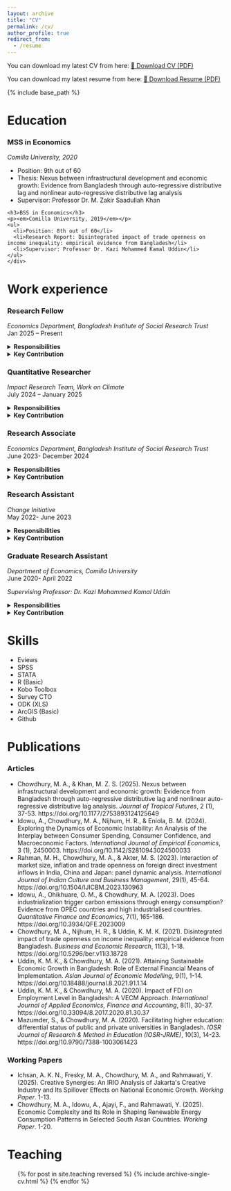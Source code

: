 ```yaml
---
layout: archive
title: "CV"
permalink: /cv/
author_profile: true
redirect_from:
  - /resume
---
```



You can download my latest CV from here:  [📄 Download CV (PDF)](/files/CV.pdf)

You can download my latest resume from here:  [📄 Download Resume (PDF)](/files/Resume.pdf)

{% include base_path %}


Education
======
  <div class="cv-card">
    <h3>MSS in Economics</h3>
    <p><em>Comilla University, 2020</em></p>
    <ul>
      <li>Position: 9th out of 60</li>
      <li>Thesis: Nexus between infrastructural development and economic growth: Evidence from Bangladesh through auto-regressive distributive lag and nonlinear auto-regressive distributive lag analysis</li>
      <li>Supervisor: Professor Dr. M. Zakir Saadullah Khan</li>
    </ul>
   
    <h3>BSS in Economics</h3>
    <p><em>Comilla University, 2019</em></p>
    <ul>
      <li>Position: 8th out of 60</li>
      <li>Research Report: Disintegrated impact of trade openness on income inequality: empirical evidence from Bangladesh</li>
      <li>Supervisor: Professor Dr. Kazi Mohammed Kamal Uddin</li>
    </ul>
    </div>  
    
Work experience
======

  <div class="cv-card">
    
  <div class="cv-experience-entry">
  <h3>Research Fellow</h3>
  <p><em>Economics Department, Bangladesh Institute of Social Research Trust</em><br>Jan 2025 – Present</p>
   <details>
    <summary><strong>Responsibilities</strong></summary>
    <ul>
       <li>Lead the preparation of research proposals, concept notes, research reports, and high-quality publications, ensuring academic rigor and policy relevance.</li>
       <li>Deliver presentations at national and international seminars, workshops, and conferences, representing the institution’s research excellence.</li>
       <li>Provide strategic oversight, monitoring, and supervision of ongoing research projects to ensure timely delivery, budget compliance, and methodological soundness.</li>
       <li>Publish original research in peer-reviewed journals of international repute and provide constructive peer review and commentary on colleagues’ work.</li>
       <li>Establish and strengthen collaborations with national, regional, and international research and development organizations.</li>
       <li>Mentor and guide Research Associates, Research Officers, and Research Interns, fostering professional growth and building institutional research capacity.</li>
       <li>Prepare policy briefs, op-eds, and analytical pieces for national and international platforms to inform decision-makers and the wider public.</li>
       <li>Identify, pursue, and secure research and consultancy opportunities, including liaising with prospective donors, partners, and clients.</li>
       <li>Contribute to the design and delivery of capacity-building workshops, training programs, and academic seminars.</li>
       <li>Provide intellectual leadership in defining new research agendas aligned with institutional priorities and emerging global challenges.</li>
       <li>Perform other professional tasks and responsibilities as assigned by the institution’s leadership.</li>
    </ul>
    </details>
   <details>
    <summary><strong>Key Contribution</strong></summary>
    <ul>
      <li>Led completion of a research project on climate-induced migration for BRAC, overseeing survey tool design, field supervision, data analysis, and report writing.</li>
      <li>Mentored a team of 3 interns and junior researchers in developing research proposals and implementing studies.</li>
      <li>Secured competitive consultancies from UNDP Bangladesh, including $120,000 for an e-Parliament Feasibility Study and $19,850 for a gender analysis of the waste value chain in Chattogram, Cox’s Bazar, and Tangail, through competitive proposal development.</li>
    </ul>
    </details>
</div>


   <div class="cv-experience-entry">
  <h3>Quantitative Researcher</h3>
  <p><em>Impact Research Team, Work on Climate</em><br>July 2024 – January 2025</p>
   <details>
    <summary><strong>Responsibilities</strong></summary>
    <ul>
      <li>Collaborate with the Executive Director and program staff to define and refine research goals aligned with organizational priorities.</li>
     <li>Design, program, and test surveys and data collection instruments to ensure methodological rigor and reliability.</li>
     <li>Develop sampling strategies, administer and distribute surveys, and coordinate field operations to maximize response quality and representativeness.</li>
     <li>Conduct quantitative data analysis, including data cleaning, summarization, and bias adjustment, to generate valid and actionable insights.</li>
     <li>Translate research findings into clear, compelling narratives and reports tailored for internal stakeholders and external audiences.</li>
     <li>Partner with the Marketing and Communications team to disseminate findings through publications, presentations, and other outreach channels.</li>
    </ul>
    </details>    
   <details>
    <summary><strong>Key Contribution</strong></summary>
    <ul>
      <li>Assisted the team lead in designing the survey tool to meet quarterly survey targets.</li>
      <li>Supported survey implementation by developing sampling strategies, administering surveys, and coordinating distribution to 3,000 recipients via email and 31,000 via Slack.</li>
      <li>Performed quantitative analysis of survey data, including data cleaning and summarization in Google Sheets, to address key research questions.</li>
    </ul>
    </details>
</div>

 <div class="cv-experience-entry">
  <h3>Research Associate</h3>
  <p><em>Economics Department, Bangladesh Institute of Social Research Trust</em><br>June 2023- December 2024</p>
   <details>
    <summary><strong>Responsibilities</strong></summary>
    <ul>
      <li>Preparing research proposals, concept papers, research reports, other reports, seminars, and workshop presentations.</li>
      <li>Attending national and international seminars, workshops, etc., and giving presentations.</li>
      <li>Monitoring and supervising on-going research works to ensure completion within time, budget and right quality.</li>
      <li>Preparing articles for world-class journals and giving comments on articles of other researchers.</li>
      <li>Coordinating with the national and international research and development organizations.</li>
      <li>Preparing op-ed for national newspapers.</li>
      <li>Search for call for research and other research/consultancy opportunities.</li>
      <li>Other works as assigned from time to time.</li>
    </ul>
    </details>    
   <details>
    <summary><strong>Key Contribution</strong></summary>
    <ul>
      <li>Executed three research projects for TdH Netherlands, Chattogram City Corporation, and Ministry of Planning of GoB,contributing to methodology development, data collection, analysis, and reporting. </li>
      <li>Facilitated an eight-day training for 42 enumerators, supervised the month-long data collection and managed field logistics for the End-line Evaluation of BRAC’s Gender Responsive Education and Skill Programme in Chattogram Hill Tracts (a hard-to-reach hilly area).</li>
      <li>Authored two peer-reviewed journal articles and five op-eds in national dailies, enhancing the organization's academic presence.</li>
      <li>Reviewed 16 research articles and organized two national-level conferences, fostering academic discourse.</li>
      <li>Reviewed 16 research articles and organized two national-level conferences, fostering academic discourse.</li>
      <li>Secured a $20,000 research grant from Bangladesh Police through a successful proposal for a study on public traffic awareness, collaborating with a co-researcher in proposal development.</li>
    </ul>
    </details>
  </div>

  
 <div class="cv-experience-entry">
  <h3>Research Assistant</h3>
  <p><em>Change Initiative</em><br>May 2022- June 2023</p>
   <details>
    <summary><strong>Responsibilities</strong></summary>
    <ul>
      <li>Identify possible research areas and assist in developing research proposals.</li>
      <li>Develop research plans for conducting studies and collecting data on multiple streams such as the internet, legal documents, and other published research, etc.</li>
      <li>Develop data collection tools (questionnaire, checklist, etc.), manage it in electronic form (Kobo toolbox, Survey CTO, etc.), and support data collection activities.</li>
      <li>Conduct field visits and collect data from the field for the purpose of different studies.</li>
      <li>Perform research objective-focused statistical and econometric analysis, and interpret their results.</li>
      <li>Conduct economic analysis as a part of the feasibility study of various government projects.</li>
      <li>Produce visual presentations of analyzed data and prepare presentations for sharing with the project management team.</li>
      <li>Prepare research reports based on the primary and secondary data.</li>
      <li>Assist in developing project proposals for raising funds from different donor organizations and coordinate with different stakeholders as per project need.</li>
      <li>Prepare write-ups on different thematic issues and concept notes for events.</li>
      <li>Provide support to organize press briefing and dissemination events.</li>
     <li>Prepare policy briefing based on research findings.</li>ors.</li>
    </ul>
    </details>    
   <details>
    <summary><strong>Key Contribution</strong></summary>
    <ul>
      <li>Completed five research and consultancy projects for WIN, European Climate Foundation, ALRD, TI Maldives and Oxfam, assisting PI in design survey tools, data cleaning & analysis, policy analysis, and report writing.</li>
      <li>Developed ODK forms for household data collection and managed databases for other projects.</li>
      <li>Organized the Dhaka Renewable Energy and Finance Talk (DREFT), facilitating international discourse on renewable energy financing, with participation from over 300 stakeholders.</li>
      <li>Secured a $15,000 consultancy from OXFAM Bangladesh through a competitive proposal process for a comprehensive study on climate risk insurance, supporting the PI in proposal development.</li>
    </ul>
    </details>
  </div>

<div class="cv-experience-entry">
  <h3>Graduate Research Assistant</h3>
  <p><em>Department of Economics, Comilla University</em><br>June 2020- April 2022</p>
  <p><em>Supervising Professor: Dr. Kazi Mohammed Kamal Uddin</em></p>
   <details>
    <summary><strong>Responsibilities</strong></summary>
    <ul>
      <li>Assist in designing and conducting academic research projects, including literature reviews, data collection, and data analysis.</li>
      <li>Support the preparation of research proposals, manuscripts, reports, and conference presentations under the professor’s guidance.</li>
      <li>Manage and clean datasets, run statistical/econometric analyses, and prepare visualizations or tables for publication.</li>
      <li>Provide editorial support in drafting and reviewing academic papers, grant applications, and project documents.</li>
      <li>Coordinate with other research team members, graduate students, and administrative staff to ensure smooth project implementation.</li>
      <li>Assist in organizing academic seminars, workshops, and conferences hosted by the supervising professor.</li>
      <li>Perform administrative and logistical tasks related to research projects as assigned.</li>
      <li>Assist the professor in preparing and delivering course materials, including lecture slides, handouts, and supplementary resources.</li>
      <li>Conduct tutorials, discussion sessions, and lab work to reinforce course concepts for students.</li>
      <li>Assist the professor in preparing and delivering course materials, including lecture slides, handouts, and supplementary resources.</li>
      <li>Conduct tutorials, discussion sessions, and lab work to reinforce course concepts for students.</li>
    </ul>
    </details>    
   <details>
    <summary><strong>Key Contribution</strong></summary>
    <ul>
      <li>Contributed to a research project focusing on economic growth and external financial means of implementation, assisting PI in literature review, methodology development, data analysis, and report writing.</li>
      <li>Published three research articles in peer-reviewed journals, expanding academic contributions and visibility.</li>
      <li>Developed course materials and instructed STATA and R training sessions over two semesters, enhancing students' analytical skills.</li>
      <li>Mentored two graduate students in econometrics, data analysis, and academic writing, supporting their thesis development and successful defense.</li>
    </ul>
    </details> 
    </div>

</div>




Skills
======
 <div class="cv-card">
    <ul>
      <li>Eviews</li>
      <li>SPSS</li>
      <li>STATA</li>
      <li>R (Basic)</li>
      <li>Kobo Toolbox</li>
      <li>Survey CTO</li>
      <li>ODK (XLS)</li>
      <li>ArcGIS (Basic)</li>
      <li>Github</li>
       </ul>
  </div>




Publications
======
  <div class="cv-card">
  <h3>Articles</h3>
    <ul>
       <li>Chowdhury, M. A., & Khan, M. Z. S. (2025). Nexus between infrastructural development and economic growth: Evidence from Bangladesh through auto-regressive distributive lag and nonlinear auto-regressive distributive lag analysis. <i>Journal of Tropical Futures</i>, 2 (1), 37-53. <a>https://doi.org/10.1177/2753893124125649</a></li> 
       <li>Idowu, A., Chowdhury, M. A., Nijhum, H. R., & Eniola, B. M. (2024). Exploring the Dynamics of Economic Instability: An Analysis of the Interplay between Consumer Spending, Consumer Confidence, and Macroeconomic Factors. <i>International Journal of Empirical Economics</i>, 3 (1), 2450003. <a>https://doi.org/10.1142/S2810943024500033</a></li>
       <li>Rahman, M. H., Chowdhury, M. A., & Akter, M. S. (2023). Interaction of market size, inflation and trade openness on foreign direct investment inflows in India, China and Japan: panel dynamic analysis. <i>International Journal of Indian Culture and Business Management</i>, 29(1), 45-64. <a>https://doi.org/10.1504/IJICBM.2023.130963</a></li> 
       <li>Idowu, A., Ohikhuare, O. M., & Chowdhury, M. A. (2023). Does industrialization trigger carbon emissions through energy consumption? Evidence from OPEC countries and high industrialised countries. <i>Quantitative Finance and Economics</i>, 7(1), 165-186. <a>https://doi.org/10.3934/QFE.2023009</a></li>     
       <li>Chowdhury, M. A., Nijhum, H. R., & Uddin, K. M. K. (2021). Disintegrated impact of trade openness on income inequality: empirical evidence from Bangladesh. <i>Business and Economic Research</i>, 11(3), 1-18. <a>https://doi.org/10.5296/ber.v11i3.18728</a></li>
       <li>Uddin, K. M. K., & Chowdhury, M. A. (2021). Attaining Sustainable Economic Growth in Bangladesh: Role of External Financial Means of Implementation. <i>Asian Journal of Economic Modelling</i>, 9(1), 1-14. <a>https://doi.org/10.18488/journal.8.2021.91.1.14</a></li> 
       <li>Uddin, K. M. K., & Chowdhury, M. A. (2020). Impact of FDI on Employment Level in Bangladesh: A VECM Approach. <i>International Journal of Applied Economics, Finance and Accounting</i>, 8(1), 30-37. <a>https://doi.org/10.33094/8.2017.2020.81.30.37</a></li> 
       <li>Mazumder, S., & Chowdhury, M. A. (2020). Facilitating higher education: differential status of public and private universities in Bangladesh. <i>IOSR Journal of Research & Method in Education (IOSR-JRME)</i>, 10(3), 14-23. <a>https://doi.org/10.9790/7388-1003061423</a></li> 
       </ul>
    
 <h3>Working Papers</h3>
    <ul>
       <li>Ichsan, A. K. N., Fresky, M. A., Chowdhury, M. A., and Rahmawati, Y. (2025). Creative Synergies: An IRIO Analysis of Jakarta's Creative Industry and Its Spillover Effects on National Economic Growth. <i>Working Paper</i>. 1-13.</li>
       <li>Chowdhury, M. A., Idowu, A., Ajayi, F., and Rahmawati, Y. (2025). Economic Complexity and Its Role in Shaping Renewable Energy Consumption Patterns in Selected South Asian Countries. <i>Working Paper</i>. 1-20.</li>
  </ul>
  </div>


Teaching
======
<div class="cv-card">
  <ul>{% for post in site.teaching reversed %}
    {% include archive-single-cv.html %}
  {% endfor %}</ul>
  </div> 

